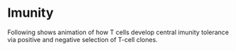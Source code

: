 # Imunity

Following shows animation of how T cells develop central imunity tolerance via positive and negative selection of T-cell clones.

